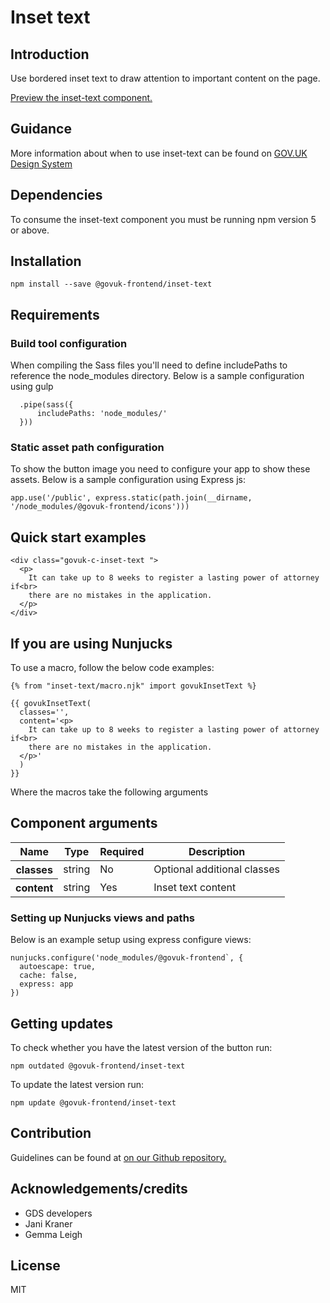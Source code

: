 # Inset text

## Introduction

Use bordered inset text to draw attention to important content on the page.

[Preview the inset-text component.](http://govuk-frontend-review.herokuapp.com/components/inset-text/preview)

## Guidance

More information about when to use inset-text can be found on [GOV.UK Design System](http://www.linktodesignsystem.com/inset-text "Link to read guidance on the use of inset-text on Gov.uk Design system website")

## Dependencies

To consume the inset-text component you must be running npm version 5 or above.

## Installation

    npm install --save @govuk-frontend/inset-text

## Requirements

### Build tool configuration

When compiling the Sass files you'll need to define includePaths to reference the node_modules directory. Below is a sample configuration using gulp

      .pipe(sass({
          includePaths: 'node_modules/'
      }))

### Static asset path configuration

To show the button image you need to configure your app to show these assets. Below is a sample configuration using Express js:

    app.use('/public', express.static(path.join(__dirname, '/node_modules/@govuk-frontend/icons')))

## Quick start examples

    <div class="govuk-c-inset-text ">
      <p>
        It can take up to 8 weeks to register a lasting power of attorney if<br>
        there are no mistakes in the application.
      </p>
    </div>

## If you are using Nunjucks

To use a macro, follow the below code examples:

    {% from "inset-text/macro.njk" import govukInsetText %}

    {{ govukInsetText(
      classes='',
      content='<p>
        It can take up to 8 weeks to register a lasting power of attorney if<br>
        there are no mistakes in the application.
      </p>'
      )
    }}

Where the macros take the following arguments

## Component arguments

<div>

<table class="govuk-c-table ">

<thead class="govuk-c-table__head">

<tr class="govuk-c-table__row">

<th class="govuk-c-table__header " scope="col">Name</th>

<th class="govuk-c-table__header " scope="col">Type</th>

<th class="govuk-c-table__header " scope="col">Required</th>

<th class="govuk-c-table__header " scope="col">Description</th>

</tr>

</thead>

<tbody class="govuk-c-table__body">

<tr class="govuk-c-table__row">

<th class="govuk-c-table__header" scope="row">classes</th>

<td class="govuk-c-table__cell ">string</td>

<td class="govuk-c-table__cell ">No</td>

<td class="govuk-c-table__cell ">Optional additional classes</td>

</tr>

<tr class="govuk-c-table__row">

<th class="govuk-c-table__header" scope="row">content</th>

<td class="govuk-c-table__cell ">string</td>

<td class="govuk-c-table__cell ">Yes</td>

<td class="govuk-c-table__cell ">Inset text content</td>

</tr>

</tbody>

</table>

</div>

### Setting up Nunjucks views and paths

Below is an example setup using express configure views:

    nunjucks.configure('node_modules/@govuk-frontend`, {
      autoescape: true,
      cache: false,
      express: app
    })

## Getting updates

To check whether you have the latest version of the button run:

    npm outdated @govuk-frontend/inset-text

To update the latest version run:

    npm update @govuk-frontend/inset-text

## Contribution

Guidelines can be found at [on our Github repository.](https://github.com/alphagov/govuk-frontend/blob/master/CONTRIBUTING.md "link to contributing guidelines on our github repository")

## Acknowledgements/credits

*   GDS developers
*   Jani Kraner
*   Gemma Leigh

## License

MIT
